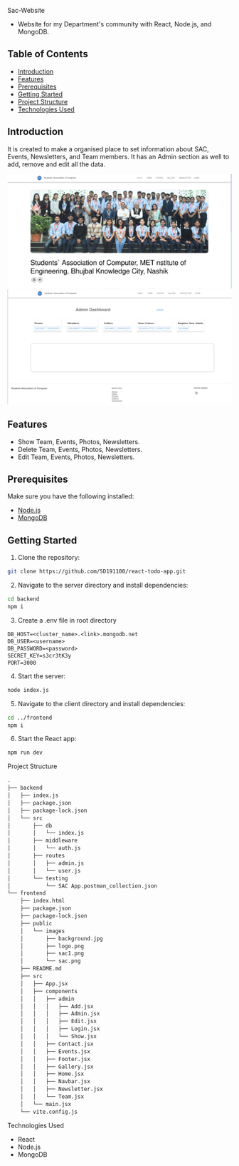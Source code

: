 Sac-Website
- Website for my Department's community with React, Node.js, and MongoDB.
## Table of Contents
- [Introduction](#introduction)
- [Features](#features)
- [Prerequisites](#prerequisites)
- [Getting Started](#getting-started)
- [Project Structure](#project-structure)
- [Technologies Used](#technologies-used)
## Introduction
It is created to make a organised place to set information about SAC, Events, Newsletters, and Team members. It has an Admin section as well to add, remove and edit all the data.

![Homepage](https://github.com/SD191100/images/blob/main/Homepage-sac.png?raw=true)
![Admin Dashboard](https://github.com/SD191100/images/blob/main/admin-dashboard-sac.png?raw=true)

## Features
- Show Team, Events, Photos, Newsletters.
- Delete Team, Events, Photos, Newsletters.
- Edit Team, Events, Photos, Newsletters.

## Prerequisites
Make sure you have the following installed:
- [Node.js](https://nodejs.org/)
- [MongoDB](https://www.mongodb.com/try/download/community)
  
## Getting Started
1. Clone the repository:

```bash
git clone https://github.com/SD191100/react-todo-app.git
```

2. Navigate to the server directory and install dependencies:

```bash
cd backend
npm i
```
3. Create a .env file in root directory
```
DB_HOST=<cluster_name>.<link>.mongodb.net
DB_USER=<username>
DB_PASSWORD=<password>
SECRET_KEY=s3cr3tK3y
PORT=3000
```
4. Start the server:

```bash
node index.js
```
5. Navigate to the client directory and install dependencies:

```bash
cd ../frontend
npm i
```
6. Start the React app:

```bash
npm run dev
```

Project Structure
```bash
.
├── backend
│   ├── index.js
│   ├── package.json
│   ├── package-lock.json
│   └── src
│       ├── db
│       │   └── index.js
│       ├── middleware
│       │   └── auth.js
│       ├── routes
│       │   ├── admin.js
│       │   └── user.js
│       └── testing
│           └── SAC App.postman_collection.json
└── frontend
    ├── index.html
    ├── package.json
    ├── package-lock.json
    ├── public
    │   └── images
    │       ├── background.jpg
    │       ├── logo.png
    │       ├── sac1.png
    │       └── sac.png
    ├── README.md
    ├── src
    │   ├── App.jsx
    │   ├── components
    │   │   ├── admin
    │   │   │   ├── Add.jsx
    │   │   │   ├── Admin.jsx
    │   │   │   ├── Edit.jsx
    │   │   │   ├── Login.jsx
    │   │   │   └── Show.jsx
    │   │   ├── Contact.jsx
    │   │   ├── Events.jsx
    │   │   ├── Footer.jsx
    │   │   ├── Gallery.jsx
    │   │   ├── Home.jsx
    │   │   ├── Navbar.jsx
    │   │   ├── Newsletter.jsx
    │   │   └── Team.jsx
    │   └── main.jsx
    └── vite.config.js
```

Technologies Used
- React
- Node.js
- MongoDB
